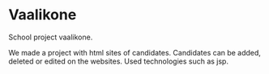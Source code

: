 # Vaalikone

School project vaalikone. 

We made a project with html sites of candidates. Candidates can be added, deleted or edited on the websites. 
Used technologies such as jsp.
